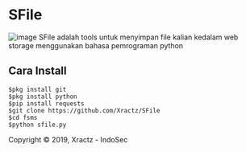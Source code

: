 # SFile
![image](https://github.com/Xractz/SFile/blob/master/sfile.jpg)
SFile adalah tools untuk menyimpan file kalian kedalam web storage menggunakan bahasa pemrograman python

## Cara Install
```
$pkg install git
$pkg install python
$pip install requests
$git clone https://github.com/Xractz/SFile
$cd fsms
$python sfile.py
```


Copyright © 2019, Xractz - IndoSec

